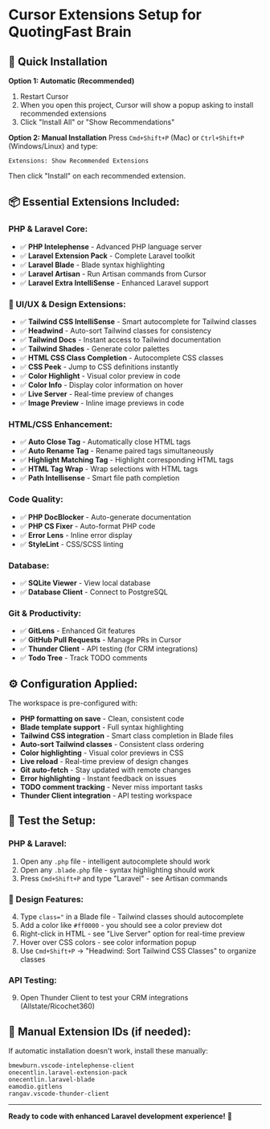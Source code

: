 # Cursor Extensions Setup for QuotingFast Brain

## 🚀 Quick Installation

**Option 1: Automatic (Recommended)**
1. Restart Cursor
2. When you open this project, Cursor will show a popup asking to install recommended extensions
3. Click "Install All" or "Show Recommendations"

**Option 2: Manual Installation**
Press `Cmd+Shift+P` (Mac) or `Ctrl+Shift+P` (Windows/Linux) and type:
```
Extensions: Show Recommended Extensions
```
Then click "Install" on each recommended extension.

## 📦 Essential Extensions Included:

### **PHP & Laravel Core:**
- ✅ **PHP Intelephense** - Advanced PHP language server
- ✅ **Laravel Extension Pack** - Complete Laravel toolkit
- ✅ **Laravel Blade** - Blade syntax highlighting
- ✅ **Laravel Artisan** - Run Artisan commands from Cursor
- ✅ **Laravel Extra IntelliSense** - Enhanced Laravel support

### **🎨 UI/UX & Design Extensions:**
- ✅ **Tailwind CSS IntelliSense** - Smart autocomplete for Tailwind classes
- ✅ **Headwind** - Auto-sort Tailwind classes for consistency
- ✅ **Tailwind Docs** - Instant access to Tailwind documentation
- ✅ **Tailwind Shades** - Generate color palettes
- ✅ **HTML CSS Class Completion** - Autocomplete CSS classes
- ✅ **CSS Peek** - Jump to CSS definitions instantly
- ✅ **Color Highlight** - Visual color preview in code
- ✅ **Color Info** - Display color information on hover
- ✅ **Live Server** - Real-time preview of changes
- ✅ **Image Preview** - Inline image previews in code

### **HTML/CSS Enhancement:**
- ✅ **Auto Close Tag** - Automatically close HTML tags
- ✅ **Auto Rename Tag** - Rename paired tags simultaneously
- ✅ **Highlight Matching Tag** - Highlight corresponding HTML tags
- ✅ **HTML Tag Wrap** - Wrap selections with HTML tags
- ✅ **Path Intellisense** - Smart file path completion

### **Code Quality:**
- ✅ **PHP DocBlocker** - Auto-generate documentation
- ✅ **PHP CS Fixer** - Auto-format PHP code
- ✅ **Error Lens** - Inline error display
- ✅ **StyleLint** - CSS/SCSS linting

### **Database:**
- ✅ **SQLite Viewer** - View local database
- ✅ **Database Client** - Connect to PostgreSQL

### **Git & Productivity:**
- ✅ **GitLens** - Enhanced Git features
- ✅ **GitHub Pull Requests** - Manage PRs in Cursor
- ✅ **Thunder Client** - API testing (for CRM integrations)
- ✅ **Todo Tree** - Track TODO comments

## ⚙️ Configuration Applied:

The workspace is pre-configured with:
- **PHP formatting on save** - Clean, consistent code
- **Blade template support** - Full syntax highlighting
- **Tailwind CSS integration** - Smart class completion in Blade files
- **Auto-sort Tailwind classes** - Consistent class ordering
- **Color highlighting** - Visual color previews in CSS
- **Live reload** - Real-time preview of design changes
- **Git auto-fetch** - Stay updated with remote changes
- **Error highlighting** - Instant feedback on issues
- **TODO comment tracking** - Never miss important tasks
- **Thunder Client integration** - API testing workspace

## 🧪 Test the Setup:

### **PHP & Laravel:**
1. Open any `.php` file - intelligent autocomplete should work
2. Open any `.blade.php` file - syntax highlighting should work
3. Press `Cmd+Shift+P` and type "Laravel" - see Artisan commands

### **🎨 Design Features:**
4. Type `class="` in a Blade file - Tailwind classes should autocomplete
5. Add a color like `#ff0000` - you should see a color preview dot
6. Right-click in HTML - see "Live Server" option for real-time preview
7. Hover over CSS colors - see color information popup
8. Use `Cmd+Shift+P` → "Headwind: Sort Tailwind CSS Classes" to organize classes

### **API Testing:**
9. Open Thunder Client to test your CRM integrations (Allstate/Ricochet360)

## 🔧 Manual Extension IDs (if needed):

If automatic installation doesn't work, install these manually:
```
bmewburn.vscode-intelephense-client
onecentlin.laravel-extension-pack
onecentlin.laravel-blade
eamodio.gitlens
rangav.vscode-thunder-client
```

---

**Ready to code with enhanced Laravel development experience!** 🎉